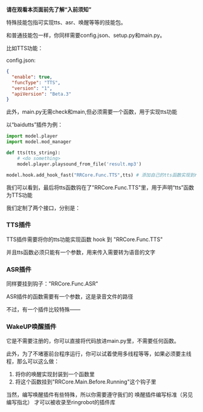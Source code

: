 **请在观看本页面前先了解“入前须知”**

特殊技能包指可实现tts、asr、唤醒等等的技能包。

和普通技能包一样，你同样需要config.json、setup.py和main.py。

比如TTS功能：

config.json:
```json
{
  "enable": true,
  "funcType": "TTS",
  "version": "1",
  "apiVersion": "Beta.3"
}
```

此外，main.py无需check和main,但必须需要一个函数，用于实现tts功能

以“baidutts”插件为例：

```python
import model.player
import model.mod_manager

def tts(tts_string):
    # <do something>
    model.player.playsound_from_file('result.mp3')

model.hook.add_hook_fast("RRCore.Func.TTS",tts) # 添加自己的tts函数实现到rrx系统中
```

我们可以看到，最后将tts函数钩在了"RRCore.Func.TTS"里，用于声明“tts”函数为TTS功能

我们定制了两个接口，分别是：

### TTS插件

TTS插件需要将你的tts功能实现函数 hook 到 "RRCore.Func.TTS"

并且tts函数必须只能有一个参数，用来传入需要转为语音的文字

### ASR插件

同样要挂到钩子："RRCore.Func.ASR"

ASR插件的函数需要有一个参数，这是录音文件的路径

不过，有一个插件比较特殊——

### WakeUP唤醒插件

它是不需要注册的，你可以直接将代码放进main.py里，不需要任何函数。

此外，为了不堵塞前台程序运行，你可以试着使用多线程等等，如果必须要主线程，那么可以这么做：

1. 将你的唤醒实现封装到一个函数里
2. 将这个函数挂到"RRCore.Main.Before.Running"这个钩子里

当然，编写唤醒插件有些特殊，所以你需要遵守我们的 唤醒插件编写标准（另见编写指北） 才可以被收录至ringrobot的插件库
